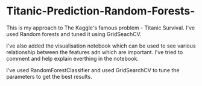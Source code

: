 # Titanic-Prediction-Random-Forests-
This is my approach to The Kaggle's famous problem - Titanic Survival. I've used Random forests and tuned it using GridSeachCV.

I've also added the visualisation notebook which can be used to see various relationship between the features adn which are important.
I've tried to comment and help explain everthing in the notebook.

I've used RandomForestClassifier and used GridSearchCV to tune the parameters to get the best results.
